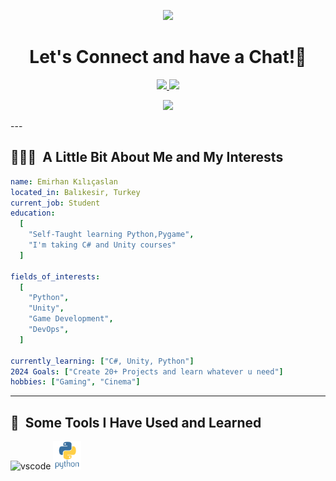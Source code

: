 <p align="center">
  <img src="https://capsule-render.vercel.app/api?type=waving&color=gradient&text=Hello!&height=100&section=header"/>
</p>

<h1 align="center">
  Let's Connect and have a Chat!💬
</h1>

<p align="center">
</a>
<a href="https://www.linkedin.com/in/emirhan-kilicaslan">
  <img height="50" src="https://user-images.githubusercontent.com/46517096/166973395-19676cd8-f8ec-4abf-83ff-da8243505b82.png"/>
</a>
<a href="https://www.instagram.com/emirhan.klcsln10/">
  <img height="50" src="https://user-images.githubusercontent.com/46517096/166974368-9798f39f-1f46-499c-b14e-81f0a3f83a06.png"/>
</a>
</p>

<p align="center">
  <img src= "https://i.giphy.com/media/q217GUnfKAmJlFcjBX/giphy.webp">
</p>
---

<h2> 👨🏻‍💻 &nbsp;A Little Bit About Me and My Interests</h2>

```yaml
name: Emirhan Kılıçaslan
located_in: Balıkesir, Turkey
current_job: Student
education:
  [
    "Self-Taught learning Python,Pygame",
    "I'm taking C# and Unity courses"
  ]

fields_of_interests:
  [
    "Python",
    "Unity",
    "Game Development",
    "DevOps",
  ]
  
currently_learning: ["C#, Unity, Python"]
2024 Goals: ["Create 20+ Projects and learn whatever u need"]
hobbies: ["Gaming", "Cinema"]
```
  
---  
  
<h2> 🚀 &nbsp;Some Tools I Have Used and Learned</h2>
<p align="left">
<img src="https://cdn.jsdelivr.net/gh/devicons/devicon/icons/vscode/vscode-original.svg" alt="vscode" width="45" height="45"/>
<img src="https://raw.githubusercontent.com/devicons/devicon/master/icons/python/python-original-wordmark.svg" alt="python" width="45" height="45" />      
</p>

